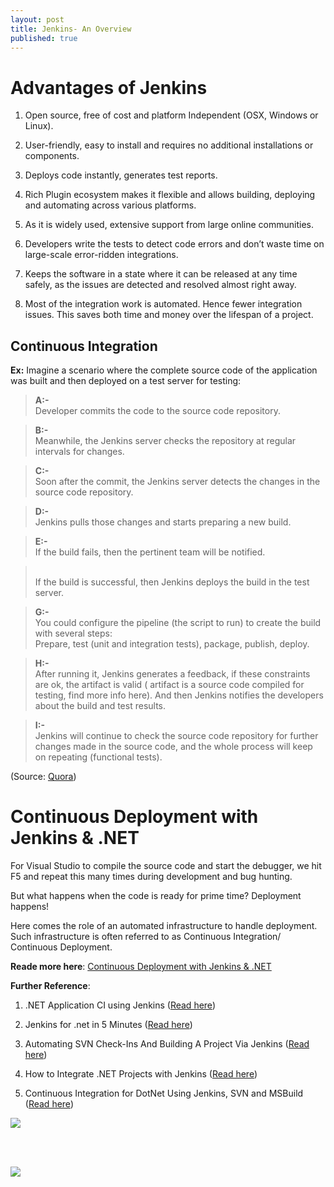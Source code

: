 ```yaml
---
layout: post
title: Jenkins- An Overview
published: true
---
```


# Advantages of Jenkins

1.  Open source, free of cost and platform Independent (OSX, Windows or Linux).

2.  User-friendly, easy to install and requires no additional installations or components.

3.  Deploys code instantly, generates test reports.  

5.  Rich Plugin ecosystem makes it flexible and allows building, deploying and automating across various platforms.

6.  As it is widely used, extensive support from large online communities.

7.  Developers write the tests to detect code errors and don’t waste time on large-scale error-ridden integrations.

8.  Keeps the software in a state where it can be released at any time safely, as the issues are detected and resolved almost right away.

9.  Most of the integration work is automated. Hence fewer integration issues. This saves both time and money over the lifespan of a project.

## Continuous Integration

**Ex:** Imagine a scenario where the complete source code of the application was built and then deployed on a test server for testing:

> **A:-** <br> Developer commits the code to the source code repository.

> **B:-** <br> Meanwhile, the Jenkins server checks the repository at regular intervals for changes.

> **C:-** <br>Soon after the commit, the Jenkins server detects the changes in the source code repository.

> **D:-** <br>Jenkins pulls those changes and starts preparing a new build.

> **E:-** <br>If the build fails, then the pertinent team will be notified.

> <br>If the build is successful, then Jenkins deploys the build in the test
    server.

> **G:-** <br>You could configure the pipeline (the script to run) to create the build with several steps:    
Prepare, test (unit and integration tests), package, publish, deploy.

> **H:-** <br>After running it, Jenkins generates a feedback, if these constraints are ok,
    the artifact is valid ( artifact is a source code compiled for testing, find
    more info here). And then Jenkins notifies the developers about the build
    and test results.

> **I:-** <br>Jenkins will continue to check the source code repository for further
    changes made in the source code, and the whole process will keep on
    repeating (functional tests).

(Source: [Quora](https://www.quora.com/What-is-Jenkins-When-and-why-is-it-used))

# Continuous Deployment with Jenkins & .NET


For Visual Studio to compile the source code and start the debugger, we hit F5 and repeat this many times during development and bug hunting.

But what happens when the code is ready for prime time? Deployment happens!

Here comes the role of an automated infrastructure to handle deployment. Such infrastructure is often referred to as Continuous Integration/ Continuous Deployment.

**Reade more here**: [Continuous Deployment with Jenkins & .NET](https://blog.couchbase.com/continuous-deployment-with-jenkins-and-net/)

**Further Reference**:

1.  .NET Application CI using Jenkins ([Read here](https://www.codeproject.com/Articles/1019956/Net-Application-Continuous-Integration-CI-using-Je))  
    
2. Jenkins for .net in 5 Minutes ([Read here](http://justinramel.com/2013/01/15/5-minute-setup/))

3.  Automating SVN Check-Ins And Building A Project Via Jenkins ([Read here](https://www.c-sharpcorner.com/article/automate-svn-check-ins-and-building-a-project-via-jenkins/))
    
4.  How to Integrate .NET Projects with Jenkins ([Read here](https://www.swtestacademy.com/jenkins-dotnet-integration/))  
    
5.  Continuous Integration for DotNet Using Jenkins, SVN and MSBuild ([Read here](http://www.techovity.com/continuous-integration-for-dotnet-using-jenkins-svn-and-msbuild-dotnet/))    

![]({{site.baseurl}}/images/integrate-in-jenkins.png)

<br><br>

![]({{site.baseurl}}/images/1.jpg)